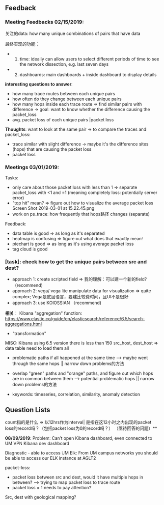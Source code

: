 
## Feedback 

### Meeting Feedbacks 02/15/2019:

关注的data: how many unique combinations of pairs that have data

最终实现的功能：
- 1. time: ideally can allow users to select different periods of time to see the network dissection, e.g. last seven days
- 2. dashboards: main dashboards + inside dashboard to display details

__interesting questions to answer__:
- how many trace routes between each unique pairs
- how often do they change between each unique pairs
- how many hops inside each trace route => find similar pairs with difference -> goal: want to know whether the difference causing the packet_loss
- avg. packet loss of each unique pairs |packet loss

__Thoughts__:
want to look at the same pair
=> to compare the traces and packet_loss:
- trace similar with slight difference -> maybe it's the difference sites (hops) that are causing the packet loss
- packet loss


### Meetings 03/01/2019:
Tasks:
- only care about those packet loss with less than 1 => separate packet_loss with <1 and =1 (meaning completely loss: potentially server error)
- "top hit" mean? => figure out how to visualize the average packet loss
Screen Shot 2019-03-01 at 15.22.45.png
- work on ps_trace: how frequently that hops路径 changes (separate)

Feedback:
- data table is good => as long as it's separated
- heatmap is confusing => figure out what does that exactly mean!
- piechart is good => as long as it's using average packet loss
- tag cloud is good


### [task]: check how to get the unique pairs between src and dest?
- approach 1: create scripted field => 我的理解：可以建一个新的field? （recommend)
- approach 2: vega/ vega lite manipulate data for visualization => quite complex; Vega是底层语言，要建比较费时间，且UI不是很好
- approach 3: use KOIOSSIAN （recommend)

__相关__：
Kibana "aggregation" function: https://www.elastic.co/guide/en/elasticsearch/reference/6.5/search-aggregations.html
- "transformation"


MISC:
Kibana using 6.5 version
there is less than 150 src_host, dest_host => data table need to load them all

- problematic paths if all happened at the same time --> maybe went through the same hops || narrow down problems的方法

- overlap "green" paths and "orange" paths, and figure out which hops are in common between them --> potential problematic hops || narrow down problems的方法

- keywords: 
timeseries, correlation, similarity, anomaly detection


## Question Lists
count指的是什么 => 以12hrs作为interval| 是指在这12小时之内出现的packet loss的record吗？（包括packet loss为0的record吗？） （亟待回答的问题）**


__08/09/2019__:
Problem: 
Can’t open Kibana dashboard, even connected to UM VPN
Kibana dev dashboard

Diagnostic - able to access UM Elk: 
From UM campus networks you should be able to access our ELK instance at AGLT2

packet-loss:
- packet loss between src and dest, would it have multiple hops in between? --> trying to map packet loss to trace route 
- packet loss = 1 needs to pay attention?

Src, dest with geological mapping?



